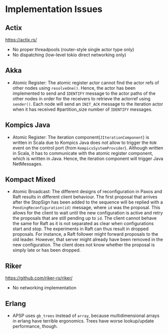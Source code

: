 Implementation Issues
=====================


Actix
-----
https://actix.rs/

- No proper threadpools (router-style single actor type only)
- No dispatching (low-level tokio direct networking only)

Akka
----
- Atomic Register: The atomic register actor cannot find the actor refs of other nodes using `resolveOne()`. Hence, the actor has been implemented to send and `IDENTIFY` message to the actor paths of the other nodes in order for the receivers to retrieve the actorref using `sender()`. Each node will send an `INIT_ACK` message to the iteration actor when it has received #partition_size number of `IDENTIFY` messages.

Kompics Java
------------
- Atomic Register: The iteration component(`JIterationComponent`) is written in Scala due to Kompics Java does not allow to trigger the `RUN` event on the control port (from `KompicsSystemProvider`). Although written in Scala, it has to communicate with the atomic register component, which is written in Java. Hence, the iteration component will trigger Java NetMessages.

Kompact Mixed
-------------
- Atomic Broadcast: The different designs of reconfiguration in Paxos and Raft results in different client behaviour. The first proposal that arrives after the StopSign has been added to the sequence will be replied with a `PendingReconfiguration(id)` message, where `id` was the proposal. This allows for the client to wait until the new configuration is active and retry the proposals that are still pending up to `id`. The client cannot behave the same for Raft as it is not separated as clear when configurations start and stop. The experiments in Raft can thus result in dropped proposals. For instance, a Raft follower might forward proposals to the old leader. However, that server might already have been removed in the new configuration. The client does not know whether the proposal is simply late or has been dropped.

Riker
-----
https://github.com/riker-rs/riker/

- No networking implementation

Erlang
------
- APSP uses `gb_trees` instead of `array`, because multidimensional arrays in erlang have terrible ergonomics. Trees have worse lookup/update performance, though.
